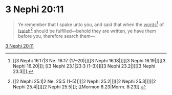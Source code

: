 # 3 Nephi 20:11

> Ye remember that I spake unto you, and said that when the <u>words</u>[^a] of <u>Isaiah</u>[^b] should be fulfilled—behold they are written, ye have them before you, therefore search them—

[3 Nephi 20:11](https://www.churchofjesuschrist.org/study/scriptures/bofm/3-ne/20?lang=eng&id=p11#p11)


[^a]: [[3 Nephi 16.17|3 Ne. 16:17 (17–20)]][[3 Nephi 16.18|]][[3 Nephi 16.19|]][[3 Nephi 16.20|]]; [[3 Nephi 23.1|23:3 (1–3)]][[3 Nephi 23.2|]][[3 Nephi 23.3|]].  
[^b]: [[2 Nephi 25.1|2 Ne. 25:5 (1–5)]][[2 Nephi 25.2|]][[2 Nephi 25.3|]][[2 Nephi 25.4|]][[2 Nephi 25.5|]]; [[Mormon 8.23|Morm. 8:23]].  
